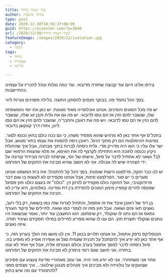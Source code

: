 ```yaml
---
title: עיר ושמה בידוד
author: נמרוד איזנברג
type: post
date: 2020-12-30T10:58:37+00:00
guid: https://aizenimr.com/?p=3640
url: /2020/12/30/עיר-ושמה-בידוד/
featureImage: /images/2020/12/isolation.jpg
category:
  - הומור
tags:
  - בידוד
  - סאטירה
  - קורונה

---
```

צירפו אלינו היום עוד קבוצה שחזרה מדובאי. עוד כמה נגלות ונוכל להכריז על עצמינו כהתיישבות.

בסך הכל נחמד פה. בבוקר מנסים להסתנן החוצה. בלילה מזמינים נערות ליווי.

יש פה מכל הסוגים והמינים. אנחנו אוכלוסייה מאוד מגוונת: יש כאן את יוסי והמשפחה שלו, שנשבר להם הזין אז הם טסו לדובאי. יש פה גם את גלית והבן זוג שלה, שנשבר להם הזין אז הם טסו לדובאי. ויש פה את ראובן והחבר'ה, שנשבר להם הזין אז הם טסו ליוון, וחזרו דרך קונקשן בדובאי.

בתכל'ס אף אחד כאן לא מרגיש שהוא מפסיד משהו, כי גם ככה כולם בחוץ נכנסו לסגר. נסיונות ההימלטות הם רק מתוך הרגל. ראובן ניסה להסוות את עצמו בתור מטוש, אבל ישר עלו עליו כי הוא היה מדוייק מדי. גלית ניסתה לברוח בתוך מבחנה, אבל איך שהחולת ניקיון נכנסה לתוכה היא התחילה לקרצף לה את האימא, אז פלא שהצוות הרפואי שם לב? ושאני לא אתחיל לדבר על סיגל, אישתו של יוסי, שניסתה לברוח מבידוד קורונה על ידי הצהרה שיש לה אבולה. אני לא חושב שהיא מבינה את החוקים של הפורמט.

יש לנו כבר חוקה, פרלמנט ורשות שופטת. בסך הכל קל להתנהל: את בית המשפט אנחנו סוגרים כי יש סגר. הפרלמנט פתוח, אבל אנחנו מקפידים לא לעשות בו שום דבר פרודוקטיבי, ועל החוקה כולנו מקפידים לזרוק זין. "כולנו" זה בעצם כולנו חוץ מסיגל שמנסה להרים קמפיין מימון המונים להפרדה בין דת ומדינה. באלוהים, היא עדיין לא הבינה את החוקים של הפורמט.

בן דוד של ראובן איבד את זה אתמול, והתחיל לצרוח שזה כמו בשואה, רק בלי רעב, נאצים תאי גזים ושואה. אבל חוץ מזה זה לגמרי כמו שואה. לחיילים של פיקוד העורף נמאס אז הם נתנו לו שוקולד, רק שיסתום. הוא התעצבן עוד יותר, ואמר שבשואה היו נותנים שוקולד תוצרת חוץ. הם ענו לו שהוא מפריע לחיילים במילוי תפקידם ושיגיד תודה. איזה נאצים.

הנטפליקס נדפק אתמול, אז אנחנו תלויים בכאן 11. אין לנו מושג מה הולך בערוץ הזה, כי אף אחד כאן לא יודע איך להסתכל על תכנית שעמית סגל או אופירה אסייג לא מופיע בה. סיגל ניסתה לדבר למסך אתמול בערב וכולם הצטרפו אליה, אבל אף אחד לא ענה בחזרה. אני חושב שגם רומי נוימרק לא מבינה את החוקים של הפורמט.

מחר אני משתחרר. אני לא יודע מה יהיה. אני עוזב מאחוריי מדינת צעצוע עם פסיכים שצועקים על טלוויזיה ולא מבינים איך מנהלים מנגנון שילטוני... איך מצפים ממני להתמודד עם מה שיש בחוץ?